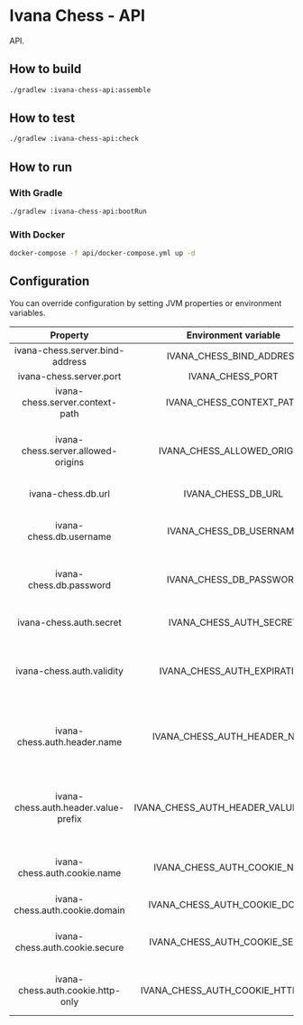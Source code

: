 # Ivana Chess - API

API.

## How to build

```bash
./gradlew :ivana-chess-api:assemble
```

## How to test

```bash
./gradlew :ivana-chess-api:check
```

## How to run

### With Gradle

```bash
./gradlew :ivana-chess-api:bootRun
```

### With Docker

```bash
docker-compose -f api/docker-compose.yml up -d
```

## Configuration

You can override configuration by setting JVM properties or environment variables.

|               Property               |         Environment variable         |                   Description                  |                             Default value                             |
|:------------------------------------:|:------------------------------------:|:----------------------------------------------:|:---------------------------------------------------------------------:|
|    ivana-chess.server.bind-address   |       IVANA_CHESS_BIND_ADDRESS       |               Server bind address              |                                0.0.0.0                                |
|        ivana-chess.server.port       |           IVANA_CHESS_PORT           |                   Server port                  |                                  8080                                 |
|    ivana-chess.server.context-path   |       IVANA_CHESS_CONTEXT_PATH       |                  Context path                  |                                   /                                   |
|  ivana-chess.server.allowed-origins  |      IVANA_CHESS_ALLOWED_ORIGINS     |     Coma-separated list of allowed origins     |                                   -                                   |
|          ivana-chess.db.url          |          IVANA_CHESS_DB_URL          |              JDBC URL of database              | jdbc:postgresql://127.0.0.1:5432/ivana_chess_api?currentSchema=public |
|        ivana-chess.db.username       |        IVANA_CHESS_DB_USERNAME       |      Username used to connect to database      |                            ivana_chess_api                            |
|        ivana-chess.db.password       |        IVANA_CHESS_DB_PASSWORD       |      Password used to connect to database      |                            ivana_chess_api                            |
|        ivana-chess.auth.secret       |        IVANA_CHESS_AUTH_SECRET       |           Secret used to generate JWT          |                                changeit                               |
|       ivana-chess.auth.validity      |      IVANA_CHESS_AUTH_EXPIRATION     |  Number of seconds for which the JWT is valid  |                                 604800                                |
|     ivana-chess.auth.header.name     |     IVANA_CHESS_AUTH_HEADER_NAME     |       HTTP header name which contains JWT      |                             Authorization                             |
| ivana-chess.auth.header.value-prefix | IVANA_CHESS_AUTH_HEADER_VALUE_PREFIX | Prefix of HTTP header value which prefixes JWT |                                Bearer                                 |
|     ivana-chess.auth.cookie.name     |     IVANA_CHESS_AUTH_COOKIE_NAME     |         Name of cookie used to send JWT        |                          _ivana_chess_session                         |
|    ivana-chess.auth.cookie.domain    |    IVANA_CHESS_AUTH_COOKIE_DOMAIN    |                Domain of cookie                |                               localhost                               |
|    ivana-chess.auth.cookie.secure    |    IVANA_CHESS_AUTH_COOKIE_SECURE    |      If cookie secure attribute is enabled     |                                 false                                 |
|   ivana-chess.auth.cookie.http-only  |   IVANA_CHESS_AUTH_COOKIE_HTTP_ONLY  |    If cookie http only attribute is enabled    |                                  true                                 |
